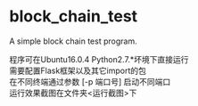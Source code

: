 # block_chain_test
A simple block chain test program.<br>

程序可在Ubuntu16.0.4 Python2.7.*坏境下直接运行<br>
需要配置Flask框架以及其它import的包<br>
在不同终端通过参数 [-p 端口号] 启动不同端口<br>
运行效果截图在文件夹<运行截图>下
